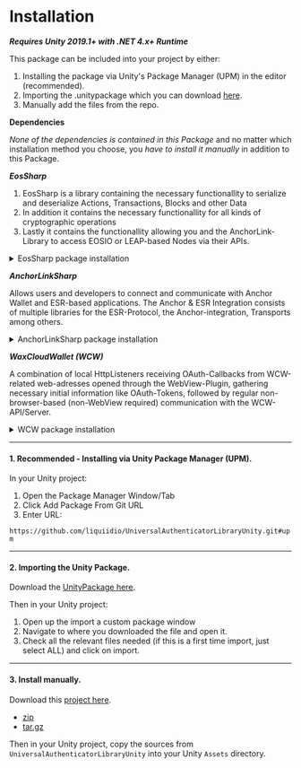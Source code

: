 # Installation

_**Requires Unity 2019.1+ with .NET 4.x+ Runtime**_

This package can be included into your project by either:

1. Installing the package via Unity's Package Manager (UPM) in the editor (recommended).
2. Importing the .unitypackage which you can download [here](https://github.com/liquiidio/UniversalAuthenticatorLibrarySharp/releases/latest/download/universalauthenticatorlibrarysharp.unitypackage).
3. Manually add the files from the repo.

**Dependencies**

_None of the dependencies is contained in this Package_ and no matter which installation method you choose, you _have to install it manually_ in addition to this Package.

_**EosSharp**_

1. EosSharp is a library containing the necessary functionallity to serialize and deserialize Actions, Transactions, Blocks and other Data
2. In addition it contains the necessary functionallity for all kinds of cryptographic operations
3. Lastly it contains the functionallity allowing you and the AnchorLink-Library to access EOSIO or LEAP-based Nodes via their APIs.

<details>

<summary>EosSharp package installation</summary>

Follow the Instructions in[_EosSharp_](https://liquiidio.gitbook.io/unity-plugin-suite/v/eossharp/installation)\
\
**Or install the Package directly via UPM**

Installing via Unity Package Manager (UPM).

In your Unity project:

1. Open the Package Manager Window/Tab
2. Click Add Package From Git URL
3. Enter URL: `https://github.com/liquiidio/EosSharp.git#upm`

</details>

_**AnchorLinkSharp**_

Allows users and developers to connect and communicate with Anchor Wallet and ESR-based applications. The Anchor & ESR Integration consists of multiple libraries for the ESR-Protocol, the Anchor-integration, Transports among others.

<details>

<summary>AnchorLinkSharp package installation</summary>

Follow the Instructions in[_AnchorLinkSharp_](https://liquiidio.gitbook.io/unity-plugin-suite/v/anchorlink/installation)\
\
**Or install the Package directly via UPM**

Installing via Unity Package Manager (UPM).

In your Unity project:

1. Open the Package Manager Window/Tab
2. Click Add Package From Git URL
3. Enter URL: `https://github.com/liquiidio/AnchorLinkSharp.git#upm`

</details>

_**WaxCloudWallet (WCW)**_

A combination of local HttpListeners receiving OAuth-Callbacks from WCW-related web-adresses opened through the WebView-Plugin, gathering necessary initial information like OAuth-Tokens, followed by regular non-browser-based (non-WebView required) communication with the WCW-API/Server.

<details>

<summary>WCW package installation</summary>

Follow the Instructions in[_WCW_](https://liquiidio.gitbook.io/unity-plugin-suite/v/wcwunity/installation)\
\
**Or install the Package directly via UPM**

Installing via Unity Package Manager (UPM).

In your Unity project:

1. Open the Package Manager Window/Tab
2. Click Add Package From Git URL
3. Enter URL: `https://github.com/liquiidio/WcwUnity.git#upm`

</details>

***

#### 1. Recommended - Installing via Unity Package Manager (UPM).

In your Unity project:

1. Open the Package Manager Window/Tab
2. Click Add Package From Git URL
3. Enter URL:

`https://github.com/liquiidio/UniversalAuthenticatorLibraryUnity.git#upm`

***

#### 2. Importing the Unity Package.

Download the [UnityPackage here](https://github.com/liquiidio/UniversalAuthenticatorLibrarySharp/releases/latest/download/universalauthenticatorlibrarysharp.unitypackage).

Then in your Unity project:

1. Open up the import a custom package window
2. Navigate to where you downloaded the file and open it.
3. Check all the relevant files needed (if this is a first time import, just select ALL) and click on import.

***

#### 3. Install manually.

Download this [project here](https://github.com/liquiidio/UniversalAuthenticatorLibrarySharp/releases/latest).

* [zip](https://github.com/liquiidio/UniversalAuthenticatorLibrarySharp/archive/refs/tags/1.0.13.zip)
* [tar.gz](https://github.com/liquiidio/UniversalAuthenticatorLibrarySharp/archive/refs/tags/1.0.13.tar.gz)

Then in your Unity project, copy the sources from `UniversalAuthenticatorLibraryUnity` into your Unity `Assets` directory.

